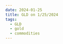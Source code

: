 ```yaml
---
date: 2024-01-25
title: GLD on 1/25/2024
tags: 
  - GLD
  - gold
  - commodities
---
```

<div class="post">
<snapshot-grid 
    :reports="['2024/01/24/CTA/gold', '2024/01/25/CTA/gold', '2024/01/25/MTP/GLD']"
    chart="2024/01/25/Chart/GLD"
/>
<p>

</p>
<p>

</p>
</div>